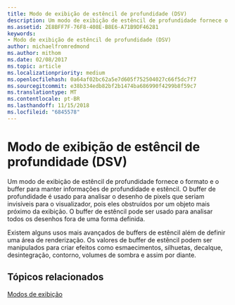 ```yaml
---
title: Modo de exibição de estêncil de profundidade (DSV)
description: Um modo de exibição de estêncil de profundidade fornece o formato e o buffer para manter informações de profundidade e estêncil.
ms.assetid: 2E8BFF7F-76F8-408E-B8E6-A71B9DF46281
keywords:
- Modo de exibição de estêncil de profundidade (DSV)
author: michaelfromredmond
ms.author: mithom
ms.date: 02/08/2017
ms.topic: article
ms.localizationpriority: medium
ms.openlocfilehash: 0a64af02bc62a5e7d605f752504027c66f5dc7f7
ms.sourcegitcommit: e38b334edb82bf2b1474ba686990f4299b8f59c7
ms.translationtype: MT
ms.contentlocale: pt-BR
ms.lasthandoff: 11/15/2018
ms.locfileid: "6845578"
---
```

# <a name="depth-stencil-view-dsv"></a>Modo de exibição de estêncil de profundidade (DSV)


Um modo de exibição de estêncil de profundidade fornece o formato e o buffer para manter informações de profundidade e estêncil. O buffer de profundidade é usado para analisar o desenho de pixels que seriam invisíveis para o visualizador, pois eles obstruídos por um objeto mais próximo da exibição. O buffer de estêncil pode ser usado para analisar todos os desenhos fora de uma forma definida.

Existem alguns usos mais avançados de buffers de estêncil além de definir uma área de renderização. Os valores de buffer de estêncil podem ser manipulados para criar efeitos como esmaecimentos, silhuetas, decalque, desintegração, contorno, volumes de sombra e assim por diante.

## <a name="span-idrelated-topicsspanrelated-topics"></a><span id="related-topics"></span>Tópicos relacionados


[Modos de exibição](views.md)

 

 




